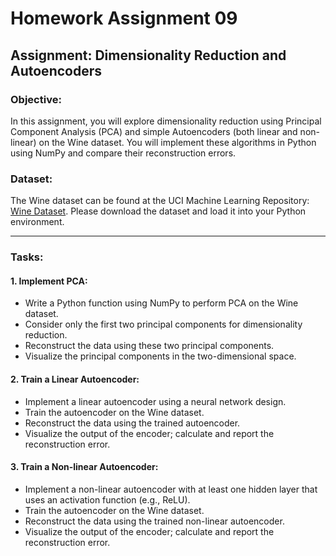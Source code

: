 # Homework Assignment 09

## Assignment: Dimensionality Reduction and Autoencoders

### Objective:
In this assignment, you will explore dimensionality reduction using Principal Component Analysis (PCA) and simple Autoencoders (both linear and non-linear) on the Wine dataset. You will implement these algorithms in Python using NumPy and compare their reconstruction errors.

### Dataset:
The Wine dataset can be found at the UCI Machine Learning Repository: [Wine Dataset](https://archive.ics.uci.edu/ml/machine-learning-databases/wine/wine.data). Please download the dataset and load it into your Python environment.

---

### Tasks:

#### 1. Implement PCA:
- Write a Python function using NumPy to perform PCA on the Wine dataset.
- Consider only the first two principal components for dimensionality reduction.
- Reconstruct the data using these two principal components.
- Visualize the principal components in the two-dimensional space.

#### 2. Train a Linear Autoencoder:
- Implement a linear autoencoder using a neural network design.
- Train the autoencoder on the Wine dataset.
- Reconstruct the data using the trained autoencoder.
- Visualize the output of the encoder; calculate and report the reconstruction error.

#### 3. Train a Non-linear Autoencoder:
- Implement a non-linear autoencoder with at least one hidden layer that uses an activation function (e.g., ReLU).
- Train the autoencoder on the Wine dataset.
- Reconstruct the data using the trained non-linear autoencoder.
- Visualize the output of the encoder; calculate and report the reconstruction error.
